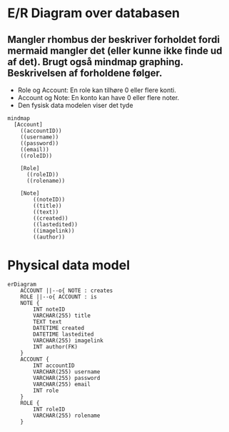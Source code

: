 # E/R Diagram over databasen
## Mangler rhombus der beskriver forholdet fordi mermaid mangler det (eller kunne ikke finde ud af det). Brugt også mindmap graphing. Beskrivelsen af forholdene følger.
- Role og Account: En role kan tilhøre 0 eller flere konti.
- Account og Note: En konto kan have 0 eller flere noter. 
- Den fysisk data modelen viser det tyde
```mermaid
mindmap
  [Account]
    ((accountID))
    ((username))
    ((password))
    ((email))
    ((roleID))
    
    [Role]
      ((roleID))
      ((rolename))
    
    [Note]
        ((noteID))
        ((title))
        ((text))
        ((created))
        ((lastedited))
        ((imagelink))
        ((author))
```
# Physical data model

```mermaid
erDiagram
    ACCOUNT ||--o{ NOTE : creates
    ROLE ||--o{ ACCOUNT : is
    NOTE {
        INT noteID
        VARCHAR(255) title
        TEXT text
        DATETIME created
        DATETIME lastedited
        VARCHAR(255) imagelink
        INT author(FK)
    }
    ACCOUNT {
        INT accountID
        VARCHAR(255) username
        VARCHAR(255) password
        VARCHAR(255) email
        INT role
    }
    ROLE {
        INT roleID
        VARCHAR(255) rolename
    }
```